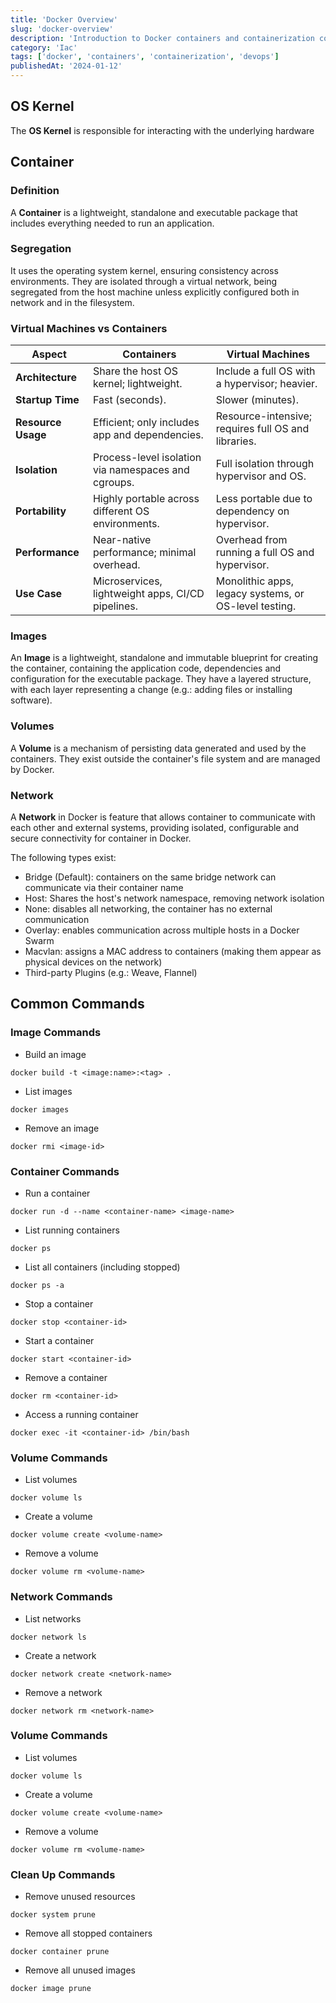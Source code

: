 ```yaml
---
title: 'Docker Overview'
slug: 'docker-overview'
description: 'Introduction to Docker containers and containerization concepts'
category: 'Iac'
tags: ['docker', 'containers', 'containerization', 'devops']
publishedAt: '2024-01-12'
---
```


## OS Kernel

The **OS Kernel** is responsible for interacting with the underlying hardware

## Container

### Definition

A **Container** is a lightweight, standalone and executable package that includes everything needed to run an application.

### Segregation

It uses the operating system kernel, ensuring consistency across environments.
They are isolated through a virtual network, being segregated from the host machine unless explicitly configured both in network and in the filesystem.

### Virtual Machines vs Containers

| **Aspect**         | **Containers**                                      | **Virtual Machines**                                  |
| ------------------ | --------------------------------------------------- | ----------------------------------------------------- |
| **Architecture**   | Share the host OS kernel; lightweight.              | Include a full OS with a hypervisor; heavier.         |
| **Startup Time**   | Fast (seconds).                                     | Slower (minutes).                                     |
| **Resource Usage** | Efficient; only includes app and dependencies.      | Resource-intensive; requires full OS and libraries.   |
| **Isolation**      | Process-level isolation via namespaces and cgroups. | Full isolation through hypervisor and OS.             |
| **Portability**    | Highly portable across different OS environments.   | Less portable due to dependency on hypervisor.        |
| **Performance**    | Near-native performance; minimal overhead.          | Overhead from running a full OS and hypervisor.       |
| **Use Case**       | Microservices, lightweight apps, CI/CD pipelines.   | Monolithic apps, legacy systems, or OS-level testing. |

### Images

An **Image** is a lightweight, standalone and immutable blueprint for creating the container, containing the application code, dependencies and configuration for the executable package.
They have a layered structure, with each layer representing a change (e.g.: adding files or installing software).

### Volumes

A **Volume** is a mechanism of persisting data generated and used by the containers. They exist outside the container's file system and are managed by Docker.

### Network

A **Network** in Docker is feature that allows container to communicate with each other and external systems, providing isolated, configurable and secure connectivity for container in Docker.

The following types exist:

- Bridge (Default): containers on the same bridge network can communicate via their container name
- Host: Shares the host's network namespace, removing network isolation
- None: disables all networking, the container has no external communication
- Overlay: enables communication across multiple hosts in a Docker Swarm
- Macvlan: assigns a MAC address to containers (making them appear as physical devices on the network)
- Third-party Plugins (e.g.: Weave, Flannel)

## Common Commands

### Image Commands

- Build an image

```shell
docker build -t <image:name>:<tag> .
```

- List images

```shell
docker images
```

- Remove an image

```shell
docker rmi <image-id>
```

### Container Commands

- Run a container

```shell
docker run -d --name <container-name> <image-name>
```

- List running containers

```shell
docker ps
```

- List all containers (including stopped)

```shell
docker ps -a
```

- Stop a container

```shell
docker stop <container-id>
```

- Start a container

```shell
docker start <container-id>
```

- Remove a container

```shell
docker rm <container-id>
```

- Access a running container

```shell
docker exec -it <container-id> /bin/bash
```

### Volume Commands

- List volumes

```shell
docker volume ls
```

- Create a volume

```shell
docker volume create <volume-name>
```

- Remove a volume

```shell
docker volume rm <volume-name>
```

### Network Commands

- List networks

```shell
docker network ls
```

- Create a network

```shell
docker network create <network-name>
```

- Remove a network

```shell
docker network rm <network-name>
```

### Volume Commands

- List volumes

```shell
docker volume ls
```

- Create a volume

```shell
docker volume create <volume-name>
```

- Remove a volume

```shell
docker volume rm <volume-name>
```

### Clean Up Commands

- Remove unused resources

```shell
docker system prune
```

- Remove all stopped containers

```shell
docker container prune
```

- Remove all unused images

```shell
docker image prune
```
